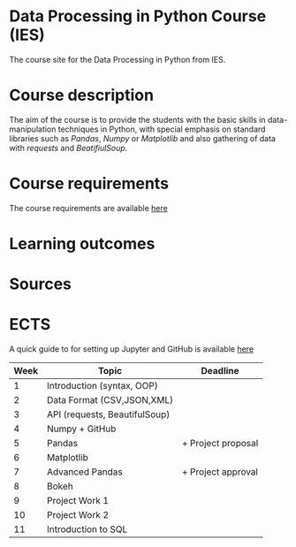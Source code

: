 # Data Processing in Python Course (IES)
The course site for the Data Processing in Python from IES.

# Course description
The aim of the course is to provide the students with the basic skills in data-manipulation techniques in Python, with special emphasis on standard libraries such as *Pandas*, *Numpy* or *Matplotlib* and also gathering of data with *requests* and *BeatifiulSoup*.

# Course requirements
The course requirements are available [here](/requirements.md)

# Learning outcomes


# Sources


# ECTS



A quick guide to for setting up Jupyter and GitHub is available [here](/quick-intro.md)


| Week | Topic           | Deadline |
|------|-----------------|----------|
| 1    | Introduction (syntax, OOP)    | |
| 2    | Data Format (CSV,JSON,XML)     | |
| 3    | API (requests, BeautifulSoup)  | |
| 4    | Numpy  + GitHub         |  |
| 5    | Pandas          | + Project proposal |
| 6    | Matplotlib    |  |
| 7    | Advanced Pandas  | + Project approval |
| 8    | Bokeh |   |
| 9    | Project Work 1 |  |
| 10   | Project Work 2 |  |
| 11   | Introduction to SQL|  |
